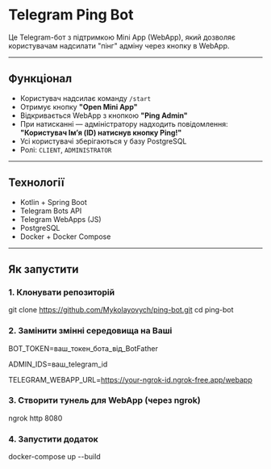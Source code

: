 # Telegram Ping Bot

Це Telegram-бот з підтримкою Mini App (WebApp), який дозволяє користувачам надсилати "пінг" адміну через кнопку в WebApp.

---

## Функціонал

- Користувач надсилає команду `/start`
- Отримує кнопку **"Open Mini App"**
- Відкривається WebApp з кнопкою **"Ping Admin"**
- При натисканні — адміністратору надходить повідомлення:  
  **"Користувач Ім’я (ID) натиснув кнопку Ping!"**
- Усі користувачі зберігаються у базу PostgreSQL
- Ролі: `CLIENT`, `ADMINISTRATOR`

---

## Технології

- Kotlin + Spring Boot
- Telegram Bots API
- Telegram WebApps (JS)
- PostgreSQL
- Docker + Docker Compose

---

## Як запустити

### 1. Клонувати репозиторій


git clone https://github.com/Mykolayovych/ping-bot.git
cd ping-bot

### 2. Замінити змінні середовища на Ваші

BOT_TOKEN=ваш_токен_бота_від_BotFather

ADMIN_IDS=ваш_telegram_id

TELEGRAM_WEBAPP_URL=https://your-ngrok-id.ngrok-free.app/webapp

### 3. Створити тунель для WebApp (через ngrok)

ngrok http 8080

### 4. Запустити додаток

docker-compose up --build



